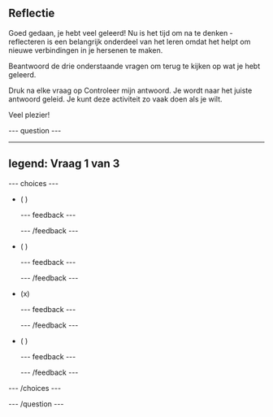 ## Reflectie

Goed gedaan, je hebt veel geleerd! Nu is het tijd om na te denken - reflecteren is een belangrijk onderdeel van het leren omdat het helpt om nieuwe verbindingen in je hersenen te maken.

Beantwoord de drie onderstaande vragen om terug te kijken op wat je hebt geleerd.

Druk na elke vraag op Controleer mijn antwoord. Je wordt naar het juiste antwoord geleid. Je kunt deze activiteit zo vaak doen als je wilt.

Veel plezier!

\--- question ---

---

## legend: Vraag 1 van 3

\--- choices ---

- ( )

  \--- feedback ---

  \--- /feedback ---

- ( )

  \--- feedback ---

  \--- /feedback ---

- (x)

  \--- feedback ---

  \--- /feedback ---

- ( )

  \--- feedback ---

  \--- /feedback ---

\--- /choices ---

\--- /question ---
